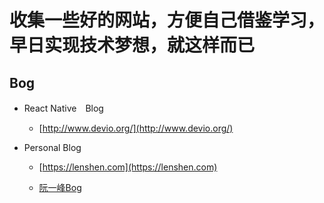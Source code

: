# 收集一些好的网站，方便自己借鉴学习，早日实现技术梦想，就这样而已

## Bog

- React Native　Blog

    - [http://www.devio.org/](http://www.devio.org/)

- Personal Blog

    - [https://lenshen.com](https://lenshen.com)

    - [阮一峰Bog](http://www.ruanyifeng.com/blog/)